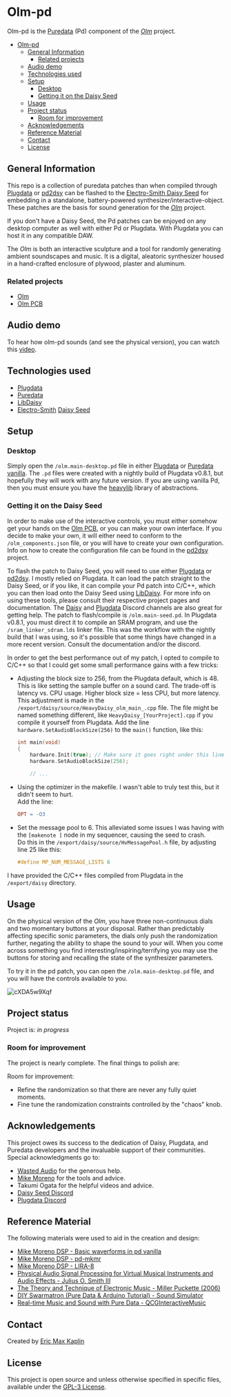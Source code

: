 # Olm-pd

Olm-pd is the [Puredata][pd] (Pd) component of the [_Olm_][olm] project.

- [Olm-pd](#olm-pd)
  - [General Information](#general-information)
    - [Related projects](#related-projects)
  - [Audio demo](#audio-demo)
  - [Technologies used](#technologies-used)
  - [Setup](#setup)
    - [Desktop](#desktop)
    - [Getting it on the Daisy Seed](#getting-it-on-the-daisy-seed)
  - [Usage](#usage)
  - [Project status](#project-status)
    - [Room for improvement](#room-for-improvement)
  - [Acknowledgements](#acknowledgements)
  - [Reference Material](#reference-material)
  - [Contact](#contact)
  - [License](#license)

## General Information

This repo is a collection of puredata patches than when compiled through [Plugdata][plugdata] or [pd2dsy][pd2dsy] can be flashed to the [Electro-Smith Daisy Seed][seed] for embedding in a standalone, battery-powered synthesizer/interactive-object. These patches are the basis for sound generation for the [_Olm_][olm] project.

If you don't have a Daisy Seed, the Pd patches can be enjoyed on any desktop computer as well with either Pd or Plugdata. With Plugdata you can host it in any compatible DAW.

The _Olm_ is both an interactive sculpture and a tool for randomly generating ambient soundscapes and music. It is a digital, aleatoric synthesizer housed in a hand-crafted enclosure of plywood, plaster and aluminum.

### Related projects

- [Olm][olm]
- [Olm PCB][olm-pcb]

## Audio demo

To hear how olm-pd sounds (and see the physical version), you can watch this [video](https://vimeo.com/manage/videos/896051761).

## Technologies used

- [Plugdata][plugdata]
- [Puredata][pd]
- [LibDaisy][libdaisy]
- [Electro-Smith][electrosmith] [Daisy Seed][seed]

## Setup

### Desktop

Simply open the `/olm.main-desktop.pd` file in either [Plugdata][plugdata] or [Puredata vanilla][pd]. The `.pd` files were created with a nightly build of Plugdata v0.8.1, but hopefully they will work with any future version. If you are using vanilla Pd, then you must ensure you have the [heavylib][heavylib] library of abstractions.

### Getting it on the Daisy Seed

In order to make use of the interactive controls, you must either somehow get your hands on the [Olm PCB][olm-pcb], or you can make your own interface. If you decide to make your own, it will either need to conform to the `/olm_components.json` file, or you will have to create your own configuration. Info on how to create the configuration file can be found in the [pd2dsy][pd2dsy] project.

To flash the patch to Daisy Seed, you will need to use either [Plugdata][plugdata] or [pd2dsy][pd2dsy]. I mostly relied on Plugdata. It can load the patch straight to the Daisy Seed, or if you like, it can compile your Pd patch into C/C++, which you can then load onto the Daisy Seed using [LibDaisy][libdaisy]. For more info on using these tools, please consult their respective project pages and documentation. The [Daisy][daisy-discord] and [Plugdata][plugdata-discord] Discord channels are also great for getting help. The patch to flash/compile is `/olm.main-seed.pd`. In Plugdata v0.8.1, you must direct it to compile an SRAM program, and use the `/sram_linker_sdram.lds` linker file. This was the workflow with the nightly build that I was using, so it's possible that some things have changed in a more recent version. Consult the documentation and/or the discord.

In order to get the best performance out of my patch, I opted to compile to C/C++ so that I could get some small performance gains with a few tricks:

- Adjusting the block size to 256, from the Plugdata default, which is 48. This is like setting the sample buffer on a sound card. The trade-off is latency vs. CPU usage. Higher block size = less CPU, but more latency. This adjustment is made in the `/export/daisy/source/HeavyDaisy_olm_main_.cpp` file. The file might be named something different, like `HeavyDaisy_[YourProject].cpp` if you compile it yourself from Plugdata. Add the line `hardware.SetAudioBlockSize(256)` to the `main()` function, like this:

    ```cpp
    int main(void)
    {
        hardware.Init(true); // Make sure it goes right under this line
        hardware.SetAudioBlockSize(256);

        // ...
    ```

- Using the optimizer in the makefile. I wasn't able to truly test this, but it didn't seem to hurt.  
Add the line:

    ```makefile
    OPT = -O3
    ```

- Set the message pool to 6. This alleviated some issues I was having with the `[makenote ]` node in my sequencer, causing the seed to crash.  
Do this in the `/export/daisy/source/HvMessagePool.h` file, by adjusting line 25 like this:

    ```cpp
    #define MP_NUM_MESSAGE_LISTS 6
    ```

I have provided the C/C++ files compiled from Plugdata in the `/export/daisy` directory.

## Usage

On the physical version of the _Olm_, you have three non-continuous dials and two momentary buttons at your disposal. Rather than predictably affecting specific sonic parameters, the dials only push the randomization further, negating the ability to shape the sound to your will. When you come across something you find interesting/inspiring/terrifying you may use the buttons for storing and recalling the state of the synthesizer parameters.

To try it in the pd patch, you can open the `/olm.main-desktop.pd` file, and you will have the controls available to you.

![cXDA5w9Xqf](https://github.com/MaxKablaam/olm-pd/assets/55173884/7b962fa0-17e2-4931-83f5-1cccc6082ae6)

## Project status

Project is: *in progress*

### Room for improvement

The project is nearly complete. The final things to polish are:

Room for improvement:

- Refine the randomization so that there are never any fully quiet moments.
- Fine tune the randomization constraints controlled by the "chaos" knob.

## Acknowledgements

This project owes its success to the dedication of Daisy, Plugdata, and Puredata developers and the invaluable support of their communities. Special acknowledgments go to:

- [Wasted Audio](https://wasted.audio/) for the generous help.
- [Mike Moreno](https://mikemorenodsp.github.io/learning/) for the tools and advice.
- Takumi Ogata for the helpful videos and advice.
- [Daisy Seed Discord][daisy-discord]
- [Plugdata Discord][plugdata-discord]

## Reference Material

The following materials were used to aid in the creation and design:

- [Mike Moreno DSP - Basic waverforms in pd vanilla](https://mikemorenodsp.github.io/basic-waveforms/)
- [Mike Moreno DSP - pd-mkmr](https://github.com/MikeMorenoDSP/pd-mkmr)
- [Mike Moreno DSP - LIRA-8](https://github.com/MikeMorenoDSP/LIRA-8)
- [Physical Audio Signal Processing for Virtual Musical Instruments and Audio Effects - Julius O. Smith III](https://ccrma.stanford.edu/~jos/pasp/)
- [The Theory and Technique of Electronic Music - Miller Puckette (2006)](https://msp.ucsd.edu/techniques/latest/book.pdf)
- [DIY Swarmatron (Pure Data & Arduino Tutorial) - Sound Simulator](https://www.youtube.com/watch?v=0H5wQOUrlIY)
- [Real-time Music and Sound with Pure Data - QCGInteractiveMusic](https://youtube.com/playlist?list=PLuxj2jXSuTvvqYcDLJ-poN-JxvqX0wq-m&si=WBfX3bjELYKcLhyd)

## Contact

Created by [Eric Max Kaplin][me]

## License

This project is open source and unless otherwise specified in specific files, available under the [GPL-3 License][license].

[olm]: https://ericmaxkaplin.com/content/projects/olm/
[olm-pcb]: https://github.com/MaxKablaam/olm-pcb
[pd]: https://puredata.info/
[plugdata]: https://plugdata.org/
[plugdata-discord]: https://discord.com/invite/eT2RxdF9Nq
[heavylib]: https://github.com/Wasted-Audio/heavylib
[libdaisy]: https://github.com/electro-smith/libDaisy
[electrosmith]: https://www.electro-smith.com/
[seed]: https://www.electro-smith.com/daisy/daisy
[daisy-discord]: https://discord.gg/ByHBnMtQTR
[pd2dsy]: https://github.com/electro-smith/pd2dsy
[license]: https://www.gnu.org/licenses/gpl-3.0.en.html
[me]: https://ericmaxkaplin.com/
